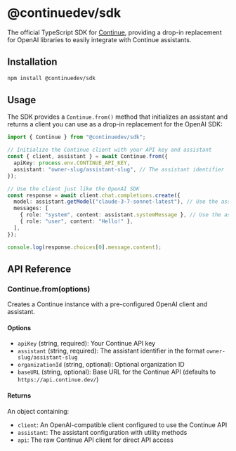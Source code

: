 # @continuedev/sdk

The official TypeScript SDK for [Continue](https://continue.dev), providing a drop-in replacement for OpenAI libraries to easily integrate with Continue assistants.

## Installation

```bash
npm install @continuedev/sdk
```

## Usage

The SDK provides a `Continue.from()` method that initializes an assistant and returns a client you can use as a drop-in replacement for the OpenAI SDK:

```typescript
import { Continue } from "@continuedev/sdk";

// Initialize the Continue client with your API key and assistant
const { client, assistant } = await Continue.from({
  apiKey: process.env.CONTINUE_API_KEY,
  assistant: "owner-slug/assistant-slug", // The assistant identifier
});

// Use the client just like the OpenAI SDK
const response = await client.chat.completions.create({
  model: assistant.getModel("claude-3-7-sonnet-latest"), // Use the assistant's model
  messages: [
    { role: "system", content: assistant.systemMessage }, // Use the assistant's system message
    { role: "user", content: "Hello!" },
  ],
});

console.log(response.choices[0].message.content);
```

## API Reference

### Continue.from(options)

Creates a Continue instance with a pre-configured OpenAI client and assistant.

#### Options

- `apiKey` (string, required): Your Continue API key
- `assistant` (string, required): The assistant identifier in the format `owner-slug/assistant-slug`
- `organizationId` (string, optional): Optional organization ID
- `baseURL` (string, optional): Base URL for the Continue API (defaults to `https://api.continue.dev/`)

#### Returns

An object containing:

- `client`: An OpenAI-compatible client configured to use the Continue API
- `assistant`: The assistant configuration with utility methods
- `api`: The raw Continue API client for direct API access
